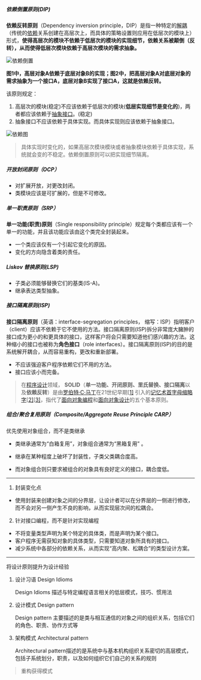 ##### 依赖倒置原则(DIP)

**依赖反转原则**（Dependency inversion principle，DIP）是指一种特定的[解耦](https://zh.wikipedia.org/wiki/耦合性_(計算機科學))（传统的[依赖](https://zh.wikipedia.org/wiki/耦合性_(計算機科學))关系创建在高层次上，而具体的策略设置则应用在低层次的模块上）形式，**使得高层次的模块不依赖于低层次的模块的实现细节，依赖关系被颠倒（反转），从而使得低层次模块依赖于高层次模块的需求抽象。**

![依赖倒置](https://api.onedrive.com/v1.0/shares/s!AnfzhZ6EzsFXgTBeNbO00GdCqHUS/root/content)

**图1中，高层对象A依赖于底层对象B的实现；图2中，把高层对象A对底层对象的需求抽象为一个接口A，底层对象B实现了接口A，这就是依赖反转。**

该原则规定：

1. 高层次的模块(稳定)不应该依赖于低层次的模块(**低层实现细节是变化的**)，两者都应该依赖于[抽象接口](https://zh.wikipedia.org/wiki/抽象化_(計算機科學))。(稳定)
2. 抽象接口不应该依赖于具体实现。而具体实现则应该依赖于抽象接口。

![依赖图](https://api.onedrive.com/v1.0/shares/s!AnfzhZ6EzsFXgTfOWbQr--Rw72Lv/root/content)

> 具体实现时变化的，如果高层次模块模块或者抽象模块依赖于具体实现，系统就会变的不稳定。依赖倒置原则可以把实现细节隔离。

##### 开放封闭原则（OCP）

- 对扩展开放，对更改封闭。
- 类模块应该是可扩展的，但是不可修改。

##### 单一职责原则（SRP）

**单一功能(职责)原则**（Single responsibility principle）规定每个类都应该有一个单一的功能，并且该功能应该由这个类完全封装起来。

- 一个类应该仅有一个引起它变化的原因。
- 变化的方向隐含着类的责任。

##### Liskov 替换原则(LSP)

- 子类必须能够替换它们的基类(IS-A)。
- 继承表达类型抽象。

##### 接口隔离原则(ISP)

**接口隔离原则**（英语：interface-segregation principles， 缩写：ISP）指明客户（client）应该不依赖于它不使用的方法。接口隔离原则(ISP)拆分非常庞大臃肿的接口成为更小的和更具体的接口，这样客户将会只需要知道他们感兴趣的方法。这种缩小的接口也被称为**角色接口**（role interfaces）。接口隔离原则(ISP)的目的是系统解开耦合，从而容易重构，更改和重新部署。

- 不应该强迫客户程序依赖它们不用的方法。
- 接口应该小而完备。

>在[程序设计](https://zh.wikipedia.org/wiki/程序设计)领域， **SOLID**（**单一功能、开闭原则、里氏替换、接口隔离**以及**依赖反转**）是由[罗伯特·C·马丁](https://zh.wikipedia.org/w/index.php?title=Robert_C._Martin&action=edit&redlink=1)在21世纪早期[[1\]](https://zh.wikipedia.org/wiki/SOLID_(面向对象设计)#cite_note-metz-presentation-2009-1) 引入的[记忆术](https://zh.wikipedia.org/wiki/记忆术)[首字母缩略字](https://zh.wikipedia.org/wiki/首字母缩略字)[[2\]](https://zh.wikipedia.org/wiki/SOLID_(面向对象设计)#cite_note-ub-old-web-solid-2)[[3\]](https://zh.wikipedia.org/wiki/SOLID_(面向对象设计)#cite_note-ub-solid-3)，指代了[面向对象编程](https://zh.wikipedia.org/wiki/面向对象编程)和[面向对象设计](https://zh.wikipedia.org/wiki/面向对象设计)的五个基本原则。



##### 组合/聚合复用原则（Composite/Aggregate Reuse Principle CARP）

优先使用对象组合，而不是类继承

- 类继承通常为“白箱复用”，对象组合通常为“黑箱复用” 。

- 继承在某种程度上破坏了封装性，子类父类耦合度高。

- 而对象组合则只要求被组合的对象具有良好定义的接口，耦合度低。

  

***



1. 封装变化点

- 使用封装来创建对象之间的分界层，让设计者可以在分界层的一侧进行修改，而不会对另一侧产生不良的影响，从而实现层次间的松耦合。

2. 针对接口编程，而不是针对实现编程

- 不将变量类型声明为某个特定的具体类，而是声明为某个接口。
- 客户程序无需获知对象的具体类型，只需要知道对象所具有的接口。
- 减少系统中各部分的依赖关系，从而实现“高内聚、松耦合”的类型设计方案。

***

将设计原则提升为设计经验

1. 设计习语 Design Idioms

   Design Idioms 描述与特定编程语言相关的低层模式，技巧、惯用法

2. 设计模式 Design pattern

   Design pattern 主要描述的是类与相互通信的对象之间的组织关系，包括它们的角色、职责、协作方式等

3. 架构模式 Architectural pattern

   Architectural pattern描述的是系统中与基本机构组织关系密切的高层模式，包括子系统划分，职责，以及如何组织它们自己的关系的规则

> 重构获得模式

